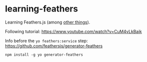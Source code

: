 # learning-feathers
Learning Feathers.js (among [other things](https://github.com/hchiam/learning)).

Following tutorial: https://www.youtube.com/watch?v=CuM4vLkBaik

Info before the `yo feathers:service` step: https://github.com/feathersjs/generator-feathers

`npm install -g yo generator-feathers`
